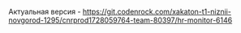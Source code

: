 Актуальная версия - https://git.codenrock.com/xakaton-t1-niznii-novgorod-1295/cnrprod1728059764-team-80397/hr-monitor-6146
